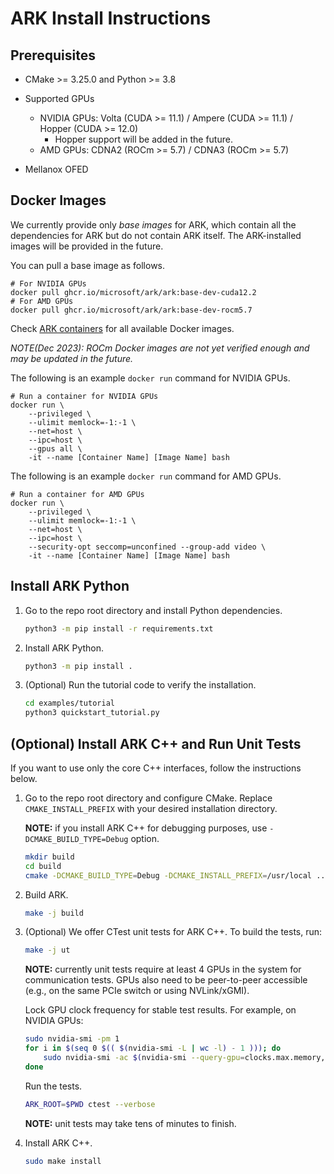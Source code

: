 # ARK Install Instructions

## Prerequisites

* CMake >= 3.25.0 and Python >= 3.8

* Supported GPUs
    - NVIDIA GPUs: Volta (CUDA >= 11.1) / Ampere (CUDA >= 11.1) / Hopper (CUDA >= 12.0)
        - Hopper support will be added in the future.
    - AMD GPUs: CDNA2 (ROCm >= 5.7) / CDNA3 (ROCm >= 5.7)

* Mellanox OFED

## Docker Images

We currently provide only *base images* for ARK, which contain all the dependencies for ARK but do not contain ARK itself. The ARK-installed images will be provided in the future.

You can pull a base image as follows.
```
# For NVIDIA GPUs
docker pull ghcr.io/microsoft/ark/ark:base-dev-cuda12.2
# For AMD GPUs
docker pull ghcr.io/microsoft/ark/ark:base-dev-rocm5.7
```

Check [ARK containers](https://github.com/microsoft/ark/pkgs/container/ark%2Fark) for all available Docker images.

*NOTE(Dec 2023): ROCm Docker images are not yet verified enough and may be updated in the future.*

The following is an example `docker run` command for NVIDIA GPUs.
```
# Run a container for NVIDIA GPUs
docker run \
    --privileged \
    --ulimit memlock=-1:-1 \
    --net=host \
    --ipc=host \
    --gpus all \
    -it --name [Container Name] [Image Name] bash
```

The following is an example `docker run` command for AMD GPUs.
```
# Run a container for AMD GPUs
docker run \
    --privileged \
    --ulimit memlock=-1:-1 \
    --net=host \
    --ipc=host \
    --security-opt seccomp=unconfined --group-add video \
    -it --name [Container Name] [Image Name] bash
```

## Install ARK Python

1. Go to the repo root directory and install Python dependencies.

    ```bash
    python3 -m pip install -r requirements.txt
    ```

2. Install ARK Python.

    ```bash
    python3 -m pip install .
    ```

3. (Optional) Run the tutorial code to verify the installation.

    ```bash
    cd examples/tutorial
    python3 quickstart_tutorial.py
    ```

## (Optional) Install ARK C++ and Run Unit Tests

If you want to use only the core C++ interfaces, follow the instructions below.

1. Go to the repo root directory and configure CMake. Replace `CMAKE_INSTALL_PREFIX` with your desired installation directory.

    **NOTE:** if you install ARK C++ for debugging purposes, use `-DCMAKE_BUILD_TYPE=Debug` option.

    ```bash
    mkdir build
    cd build
    cmake -DCMAKE_BUILD_TYPE=Debug -DCMAKE_INSTALL_PREFIX=/usr/local ..
    ```

2. Build ARK.

    ```bash
    make -j build
    ```

3. (Optional) We offer CTest unit tests for ARK C++. To build the tests, run:

    ```bash
    make -j ut
    ```

    **NOTE:** currently unit tests require at least 4 GPUs in the system for communication tests. GPUs also need to be peer-to-peer accessible (e.g., on the same PCIe switch or using NVLink/xGMI).

    Lock GPU clock frequency for stable test results. For example, on NVIDIA GPUs:

    ```bash
    sudo nvidia-smi -pm 1
    for i in $(seq 0 $(( $(nvidia-smi -L | wc -l) - 1 ))); do
        sudo nvidia-smi -ac $(nvidia-smi --query-gpu=clocks.max.memory,clocks.max.sm --format=csv,noheader,nounits -i $i | sed 's/\ //') -i $i
    done
    ```

    Run the tests.

    ```bash
    ARK_ROOT=$PWD ctest --verbose
    ```

    **NOTE:** unit tests may take tens of minutes to finish.

4. Install ARK C++.

    ```bash
    sudo make install
    ```
